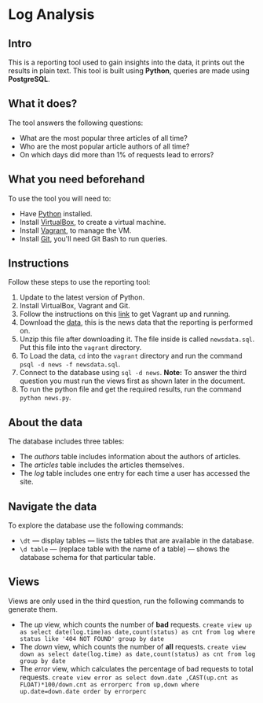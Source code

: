 # Log Analysis
## Intro 
This is a reporting tool used to gain insights into the data, it prints out the results in plain text. This tool is built using **Python**, queries are made using **PostgreSQL**.
## What it does?
The tool answers the following questions:
* What are the most popular three articles of all time?
* Who are the most popular article authors of all time?
* On which days did more than 1% of requests lead to errors?
## What you need beforehand
To use the tool you will need to:
* Have [Python](https://www.python.org/downloads/) installed.
* Install [VirtualBox](https://www.virtualbox.org/wiki/Downloads), to create a virtual machine.
* Install [Vagrant](https://www.vagrantup.com/), to manage the VM.
* Install [Git](https://git-scm.com/), you'll need Git Bash to run queries.
## Instructions
Follow these steps to use the reporting tool:
1. Update to the latest version of Python.
2. Install VirtualBox, Vagrant and Git.
3. Follow the instructions on this [link](https://github.com/udacity/fullstack-nanodegree-vm) to get Vagrant up and running. 
4. Download the [data](https://d17h27t6h515a5.cloudfront.net/topher/2016/August/57b5f748_newsdata/newsdata.zip), this is the news data that the reporting is performed on.
5. Unzip this file after downloading it. The file inside is called ```newsdata.sql```. Put this file into the ```vagrant``` directory.
6. To Load the data, ```cd``` into the ```vagrant``` directory and run the command ```psql -d news -f newsdata.sql```.
7. Connect to the database using ```sql -d news```.
**Note:** To answer the third question you must run the views first as shown later in the document.
8. To run the python file and get the required results, run the command ```python news.py```.
## About the data
The database includes three tables:
- The _authors_ table includes information about the authors of articles.
- The _articles_ table includes the articles themselves.
- The _log_ table includes one entry for each time a user has accessed the site.
## Navigate the data
To explore the database use the following commands:
* ```\dt``` — display tables — lists the tables that are available in the database.
* ```\d table``` — (replace table with the name of a table) — shows the database schema for that particular table.
## Views
Views are only used in the third question, run the following commands to generate them.
* The _up_ view, which counts the number of **bad** requests.
```create view up as select date(log.time)as date,count(status) as cnt from log where status like '404 NOT FOUND' group by date```
* The _down_ view, which counts the number of **all** requests.
```create view down as select date(log.time) as date,count(status) as cnt from log group by date```
* The _error_ view, which calculates the percentage of bad requests to total requests.
```create view error as select down.date ,CAST(up.cnt as FLOAT)*100/down.cnt as errorperc from up,down where up.date=down.date order by errorperc```


